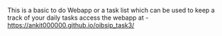 This is a basic to do Webapp or a task list which can be used to keep a track of your daily tasks
access the webapp at - https://ankit000000.github.io/oibsip_task3/